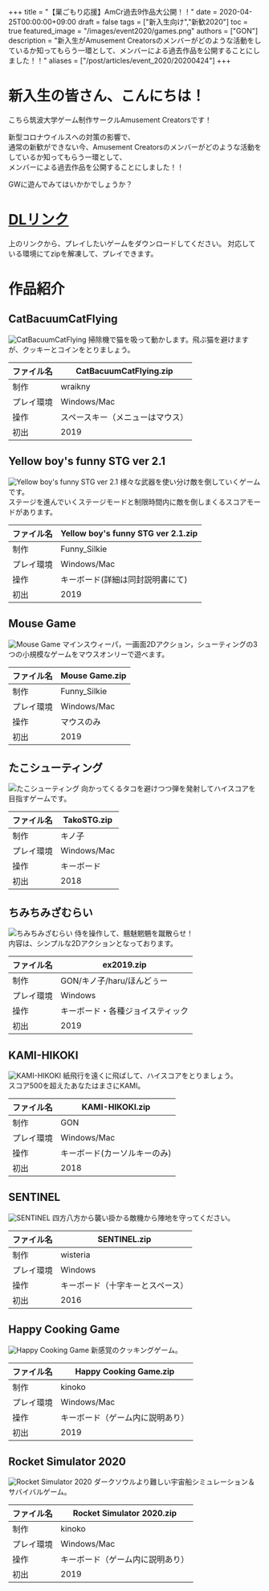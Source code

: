 +++
title =  "【巣ごもり応援】AmCr過去9作品大公開！！"
date = 2020-04-25T00:00:00+09:00
draft = false
tags = ["新入生向け","新歓2020"]
toc = true
featured_image = "/images/event2020/games.png"
authors = ["GON"]
description = "新入生がAmusement Creatorsのメンバーがどのような活動をしているか知ってもらう一環として、メンバーによる過去作品を公開することにしました！！"
aliases = ["/post/articles/event_2020/20200424"]
+++

# 新入生の皆さん、こんにちは！

こちら筑波大学ゲーム制作サークルAmusement Creatorsです！  
  
新型コロナウイルスへの対策の影響で、  
通常の新歓ができない今、Amusement Creatorsのメンバーがどのような活動をしているか知ってもらう一環として、  
メンバーによる過去作品を公開することにしました！！  
  
GWに遊んでみてはいかかでしょうか？

# [DLリンク](https://drive.google.com/drive/folders/1jzOhxCu8vMEwDAaj7u7RMeDMh_CXY8It?usp=sharing)

上のリンクから、プレイしたいゲームをダウンロードしてください。
対応している環境にてzipを解凍して、プレイできます。

# 作品紹介

## CatBacuumCatFlying

![CatBacuumCatFlying](/images/event2020/cat.png)
掃除機で猫を吸って動かします。飛ぶ猫を避けますが、クッキーとコインをとりましょう。

| ファイル名 | CatBacuumCatFlying.zip |
| --- | --- |
| 制作 | wraikny |
| プレイ環境 | Windows/Mac |
| 操作 | スペースキー（メニューはマウス） |
| 初出 | 2019 |

## Yellow boy's funny STG ver 2.1

![Yellow boy's funny STG ver 2.1](/images/event2020/funny.png)
様々な武器を使い分け敵を倒していくゲームです。  
ステージを進んでいくステージモードと制限時間内に敵を倒しまくるスコアモードがあります。

| ファイル名 | Yellow boy's funny STG ver 2.1.zip |
| --- | --- |
| 制作 | Funny_Silkie |
| プレイ環境 | Windows/Mac |
| 操作 | キーボード(詳細は同封説明書にて) |
| 初出 | 2019 |

## Mouse Game

![Mouse Game](/images/event2020/funny2.png)
マインスウィーパ，一画面2Dアクション，シューティングの3つの小規模なゲームをマウスオンリーで遊べます。

| ファイル名 | Mouse Game.zip |
| --- | --- |
| 制作 | Funny_Silkie |
| プレイ環境 | Windows/Mac |
| 操作 | マウスのみ |
| 初出 | 2019 |

## たこシューティング

![たこシューティング](/images/event2020/tako.png)
向かってくるタコを避けつつ弾を発射してハイスコアを目指すゲームです。

| ファイル名 | TakoSTG.zip |
| --- | --- |
| 制作 | キノ子 |
| プレイ環境 | Windows/Mac |
| 操作 | キーボード |
| 初出 | 2018 |

## ちみちみざむらい

![ちみちみざむらい](/images/event2020/ex2019.png)
侍を操作して、魑魅魍魎を蹴散らせ！  
内容は、シンプルな2Dアクションとなっております。

| ファイル名 | ex2019.zip |
| --- | --- |
| 制作 | GON/キノ子/haru/ほんどぅー |
| プレイ環境 | Windows |
| 操作 | キーボード・各種ジョイスティック |
| 初出 | 2019 |

## KAMI-HIKOKI

![KAMI-HIKOKI](/images/event2020/kami.png)
紙飛行を遠くに飛ばして、ハイスコアをとりましょう。  
スコア500を超えたあなたはまさにKAMI。

| ファイル名 | KAMI-HIKOKI.zip |
| --- | --- |
| 制作 | GON |
| プレイ環境 | Windows/Mac |
| 操作 | キーボード(カーソルキーのみ) |
| 初出 | 2018 |

## SENTINEL

![SENTINEL](/images/event2020/sentinel.png)
四方八方から襲い掛かる敵機から陣地を守ってください。

| ファイル名 | SENTINEL.zip |
| --- | --- |
| 制作 | wisteria |
| プレイ環境 | Windows |
| 操作 | キーボード（十字キーとスペース） |
| 初出 | 2016 |

## Happy Cooking Game

![Happy Cooking Game](/images/event2020/cooking.png)
新感覚のクッキングゲーム。

| ファイル名 | Happy Cooking Game.zip |
| --- | --- |
| 制作 | kinoko |
| プレイ環境 | Windows/Mac |
| 操作 | キーボード（ゲーム内に説明あり） |
| 初出 | 2019 |

## Rocket Simulator 2020

![Rocket Simulator 2020](/images/event2020/rocket.png)
ダークソウルより難しい宇宙船シミュレーション＆サバイバルゲーム。

| ファイル名 | Rocket Simulator 2020.zip |
| --- | --- |
| 制作 | kinoko |
| プレイ環境 | Windows/Mac |
| 操作 | キーボード（ゲーム内に説明あり） |
| 初出 | 2019 |